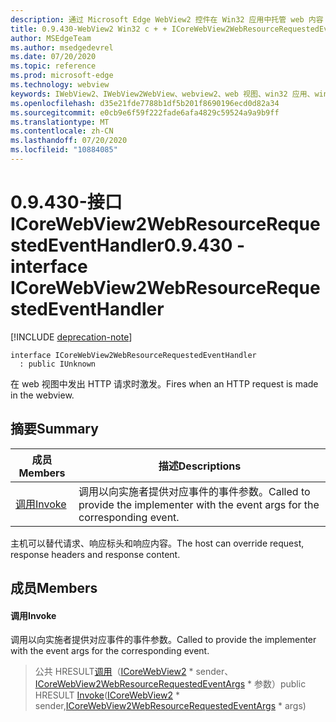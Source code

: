 ```yaml
---
description: 通过 Microsoft Edge WebView2 控件在 Win32 应用中托管 web 内容
title: 0.9.430-WebView2 Win32 c + + ICoreWebView2WebResourceRequestedEventHandler
author: MSEdgeTeam
ms.author: msedgedevrel
ms.date: 07/20/2020
ms.topic: reference
ms.prod: microsoft-edge
ms.technology: webview
keywords: IWebView2、IWebView2WebView、webview2、web 视图、win32 应用、win32、edge、ICoreWebView2、ICoreWebView2Host、浏览器控件、边缘 html
ms.openlocfilehash: d35e21fde7788b1df5b201f8690196ecd0d82a34
ms.sourcegitcommit: e0cb9e6f59f222fade6afa4829c59524a9a9b9ff
ms.translationtype: MT
ms.contentlocale: zh-CN
ms.lasthandoff: 07/20/2020
ms.locfileid: "10884085"
---
```

# <span data-ttu-id="b7f6a-104">0.9.430-接口 ICoreWebView2WebResourceRequestedEventHandler</span><span class="sxs-lookup"><span data-stu-id="b7f6a-104">0.9.430 - interface ICoreWebView2WebResourceRequestedEventHandler</span></span> 

[!INCLUDE [deprecation-note](../../includes/deprecation-note.md)]

```
interface ICoreWebView2WebResourceRequestedEventHandler
  : public IUnknown
```

<span data-ttu-id="b7f6a-105">在 web 视图中发出 HTTP 请求时激发。</span><span class="sxs-lookup"><span data-stu-id="b7f6a-105">Fires when an HTTP request is made in the webview.</span></span>

## <span data-ttu-id="b7f6a-106">摘要</span><span class="sxs-lookup"><span data-stu-id="b7f6a-106">Summary</span></span>

 <span data-ttu-id="b7f6a-107">成员</span><span class="sxs-lookup"><span data-stu-id="b7f6a-107">Members</span></span>                        | <span data-ttu-id="b7f6a-108">描述</span><span class="sxs-lookup"><span data-stu-id="b7f6a-108">Descriptions</span></span>
--------------------------------|---------------------------------------------
[<span data-ttu-id="b7f6a-109">调用</span><span class="sxs-lookup"><span data-stu-id="b7f6a-109">Invoke</span></span>](#invoke) | <span data-ttu-id="b7f6a-110">调用以向实施者提供对应事件的事件参数。</span><span class="sxs-lookup"><span data-stu-id="b7f6a-110">Called to provide the implementer with the event args for the corresponding event.</span></span>

<span data-ttu-id="b7f6a-111">主机可以替代请求、响应标头和响应内容。</span><span class="sxs-lookup"><span data-stu-id="b7f6a-111">The host can override request, response headers and response content.</span></span>

## <span data-ttu-id="b7f6a-112">成员</span><span class="sxs-lookup"><span data-stu-id="b7f6a-112">Members</span></span>

#### <span data-ttu-id="b7f6a-113">调用</span><span class="sxs-lookup"><span data-stu-id="b7f6a-113">Invoke</span></span> 

<span data-ttu-id="b7f6a-114">调用以向实施者提供对应事件的事件参数。</span><span class="sxs-lookup"><span data-stu-id="b7f6a-114">Called to provide the implementer with the event args for the corresponding event.</span></span>

> <span data-ttu-id="b7f6a-115">公共 HRESULT[调用](#invoke)（[ICoreWebView2](ICoreWebView2.md) \* sender、[ICoreWebView2WebResourceRequestedEventArgs](ICoreWebView2WebResourceRequestedEventArgs.md) \* 参数）</span><span class="sxs-lookup"><span data-stu-id="b7f6a-115">public HRESULT [Invoke](#invoke)([ICoreWebView2](ICoreWebView2.md) \* sender,[ICoreWebView2WebResourceRequestedEventArgs](ICoreWebView2WebResourceRequestedEventArgs.md) \* args)</span></span>

